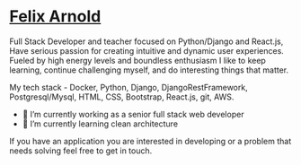 # <a href = https://felicehoc-elite.github.io/> Felix Arnold</a> 
Full Stack Developer and teacher focused on Python/Django and React.js, Have serious passion for creating intuitive and dynamic user experiences. Fueled by high energy levels and boundless enthusiasm I like to keep learning, continue challenging myself, and do interesting things that matter.

My tech stack - Docker, Python, Django, DjangoRestFramework, Postgresql/Mysql, HTML, CSS, Bootstrap, React.js, git, AWS.

- 🔭 I’m currently working as a senior full stack web developer
- 🌱 I’m currently learning clean architecture

If you have an application you are interested in developing or a problem that needs solving feel free to get in touch.
